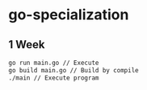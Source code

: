 # go-specialization

## 1 Week

```bash
go run main.go // Execute
go build main.go // Build by compile
./main // Execute program
```

